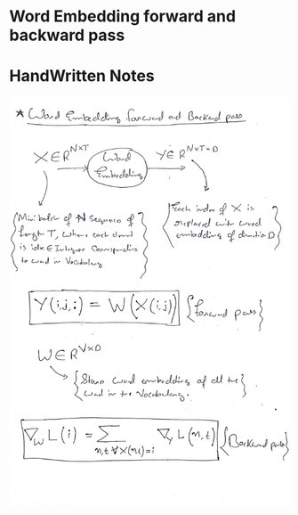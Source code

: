 # Word Embedding forward and backward pass

# HandWritten Notes
<p align="center">
<img src="./1.jpg" alt="Page 1"/>
<p\>
